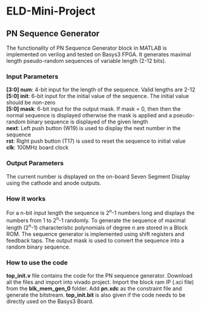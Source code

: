 # ELD-Mini-Project
## PN Sequence Generator

The functionality of PN Sequence Generator block in MATLAB is implemented on verilog and tested on Basys3 FPGA. It generates maximal length pseudo-random sequences of variable length (2-12 bits). 

### Input Parameters
<b>[3:0] num</b>: 4-bit input for the length of the sequence. Valid lengths are 2-12  
<b>[5:0] init</b>: 6-bit input for the initial value of the sequence. The initial value should be non-zero  
<b>[5:0] mask</b>: 6-bit input for the output mask. If mask = 0, then then the normal sequence is displayed otherwise the mask is applied and a pseudo-random binary sequence is displayed of the given length   
<b>next</b>: Left push button (W19) is used to display the next number in the sequence  
<b>rst</b>: Right push button (T17) is used to reset the sequence to initial value  
<b>clk</b>: 100MHz board clock  

### Output Parameters
The current number is displayed on the on-board Seven Segment Display using the cathode and anode outputs.

### How it works
For a n-bit input length the sequence is 2<sup>n</sup>-1 numbers long and displays the numbers from 1 to 2<sup>n</sup>-1 randomly. To generate the sequence of maximal length (2<sup>n</sup>-1) characteristic polynomials of degree n are stored in a Block ROM. The sequence generator is implemented using shift registers and feedback taps. The output mask is used to convert the sequence into a random binary sequence.

### How to use the code
<b>top_init.v</b> file contains the code for the PN sequence generator. Download all the files and import into vivado project. Import the block ram IP (.xci file) from the <b>blk_mem_gen_0</b> folder. Add <b>pn.xdc</b> as the constraint file and generate the bitstream. <b>top_init.bit</b> is also given if the code needs to be directly used on the Basys3 Board.
